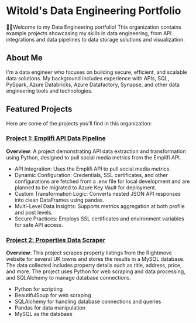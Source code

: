 # Witold's Data Engineering Portfolio

🙋‍♀️Welcome to my Data Engineering portfolio! This organization contains example projects showcasing my skills in data engineering, from API integrations and data pipelines to data storage solutions and visualization.

## About Me

I'm a data engineer who focuses on building secure, efficient, and scalable data solutions. My background includes experience with APIs, SQL, PySpark, Azure Databricks, Azure Datafactory, Synapse, and other data engineering tools and technologies.

## Featured Projects

Here are some of the projects you’ll find in this organization:

### [Project 1: Emplifi API Data Pipeline](https://github.com/Witold-Data-engineering-projects/Emplify-API-Data-Pipeline)

**Overview**: A project demonstrating API data extraction and transformation using Python, designed to pull social media metrics from the Emplifi API.
* API Integration: Uses the Emplifi API to pull social media metrics.
* Dynamic Configuration: Credentials, SSL certificates, and other configurations are fetched from a .env file for local development and are planned to be migrated to Azure Key Vault for deployment.
* Custom Transformation Logic: Converts nested JSON API responses into clean DataFrames using pandas.
* Multi-Level Data Insights: Supports metrics aggregation at both profile and post levels.
* Secure Practices: Employs SSL certificates and environment variables for safe API access.

### [Project 2: Properties Data Scraper](https://github.com/Witold-Data-engineering-projects/Properties)


**Overview**: This project scrapes property listings from the Rightmove website for several UK towns and stores the results in a MySQL database. The data collected includes property details such as title, address, price, and more. The project uses Python for web scraping and data processing, and SQLAlchemy to manage database connections.
* Python for scripting
* BeautifulSoup for web scraping
* SQLAlchemy for handling database connections and queries
* Pandas for data manipulation
* MySQL as the database

<!--

**Here are some ideas to get you started:**

🙋‍♀️ A short introduction - what is your organization all about?
🌈 Contribution guidelines - how can the community get involved?
👩‍💻 Useful resources - where can the community find your docs? Is there anything else the community should know?
🍿 Fun facts - what does your team eat for breakfast?
🧙 Remember, you can do mighty things with the power of [Markdown](https://docs.github.com/github/writing-on-github/getting-started-with-writing-and-formatting-on-github/basic-writing-and-formatting-syntax)
-->

